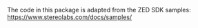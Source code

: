 The code in this package is adapted from the ZED SDK samples: https://www.stereolabs.com/docs/samples/